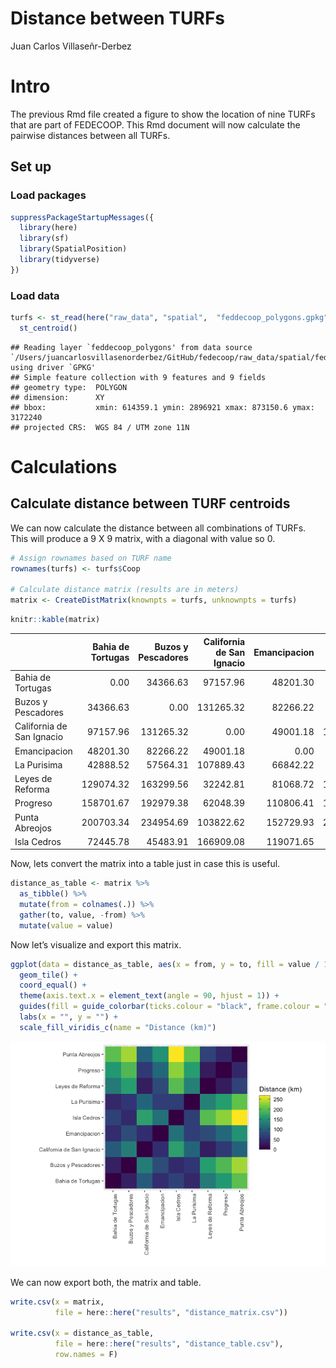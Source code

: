 Distance between TURFs
================
Juan Carlos Villaseñr-Derbez

# Intro

The previous Rmd file created a figure to show the location of nine
TURFs that are part of FEDECOOP. This Rmd document will now calculate
the pairwise distances between all TURFs.

## Set up

### Load packages

``` r
suppressPackageStartupMessages({
  library(here)
  library(sf)
  library(SpatialPosition)
  library(tidyverse)
})
```

### Load data

``` r
turfs <- st_read(here("raw_data", "spatial",  "feddecoop_polygons.gpkg")) %>% 
  st_centroid()
```

    ## Reading layer `feddecoop_polygons' from data source `/Users/juancarlosvillasenorderbez/GitHub/fedecoop/raw_data/spatial/feddecoop_polygons.gpkg' using driver `GPKG'
    ## Simple feature collection with 9 features and 9 fields
    ## geometry type:  POLYGON
    ## dimension:      XY
    ## bbox:           xmin: 614359.1 ymin: 2896921 xmax: 873150.6 ymax: 3172240
    ## projected CRS:  WGS 84 / UTM zone 11N

# Calculations

## Calculate distance between TURF centroids

We can now calculate the distance between all combinations of TURFs.
This will produce a 9 X 9 matrix, with a diagonal with value so 0.

``` r
# Assign rownames based on TURF name
rownames(turfs) <- turfs$Coop

# Calculate distance matrix (results are in meters)
matrix <- CreateDistMatrix(knownpts = turfs, unknownpts = turfs)
```

``` r
knitr::kable(matrix)
```

|                           | Bahia de Tortugas | Buzos y Pescadores | California de San Ignacio | Emancipacion | La Purisima | Leyes de Reforma |  Progreso | Punta Abreojos | Isla Cedros |
| ------------------------- | ----------------: | -----------------: | ------------------------: | -----------: | ----------: | ---------------: | --------: | -------------: | ----------: |
| Bahia de Tortugas         |              0.00 |           34366.63 |                  97157.96 |     48201.30 |    42888.52 |        129074.32 | 158701.67 |      200703.34 |    72445.78 |
| Buzos y Pescadores        |          34366.63 |               0.00 |                 131265.32 |     82266.22 |    57564.31 |        163299.56 | 192979.38 |      234954.69 |    45483.91 |
| California de San Ignacio |          97157.96 |          131265.32 |                      0.00 |     49001.18 |   107889.43 |         32242.81 |  62048.39 |      103822.62 |   166909.08 |
| Emancipacion              |          48201.30 |           82266.22 |                  49001.18 |         0.00 |    66842.22 |         81068.72 | 110806.41 |      152729.93 |   119071.65 |
| La Purisima               |          42888.52 |           57564.31 |                 107889.43 |     66842.22 |        0.00 |        136113.19 | 163552.45 |      204773.08 |    68144.50 |
| Leyes de Reforma          |         129074.32 |          163299.56 |                  32242.81 |     81068.72 |   136113.19 |             0.00 |  29805.61 |       71661.65 |   197790.81 |
| Progreso                  |         158701.67 |          192979.38 |                  62048.39 |    110806.41 |   163552.45 |         29805.61 |      0.00 |       42034.51 |   226689.58 |
| Punta Abreojos            |         200703.34 |          234954.69 |                 103822.62 |    152729.93 |   204773.08 |         71661.65 |  42034.51 |           0.00 |   268588.15 |
| Isla Cedros               |          72445.78 |           45483.91 |                 166909.08 |    119071.65 |    68144.50 |        197790.81 | 226689.58 |      268588.15 |        0.00 |

Now, lets convert the matrix into a table just in case this is useful.

``` r
distance_as_table <- matrix %>%
  as_tibble() %>% 
  mutate(from = colnames(.)) %>% 
  gather(to, value, -from) %>% 
  mutate(value = value)
```

Now let’s visualize and export this
matrix.

``` r
ggplot(data = distance_as_table, aes(x = from, y = to, fill = value / 1e3)) +
  geom_tile() +
  coord_equal() +
  theme(axis.text.x = element_text(angle = 90, hjust = 1)) +
  guides(fill = guide_colorbar(ticks.colour = "black", frame.colour = "black")) + 
  labs(x = "", y = "") +
  scale_fill_viridis_c(name = "Distance (km)")
```

![](2_distances_files/figure-gfm/unnamed-chunk-7-1.png)<!-- -->

We can now export both, the matrix and table.

``` r
write.csv(x = matrix,
          file = here::here("results", "distance_matrix.csv"))

write.csv(x = distance_as_table,
          file = here::here("results", "distance_table.csv"),
          row.names = F)
```
